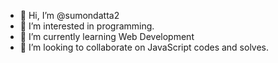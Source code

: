 - 👋 Hi, I’m @sumondatta2
- 👀 I’m interested in programming.
- 🌱 I’m currently learning Web Development
- 💞️ I’m looking to collaborate on JavaScript codes and solves.

<!---
sumondatta2/sumondatta2 is a ✨ special ✨ repository because its `README.md` (this file) appears on your GitHub profile.
You can click the Preview link to take a look at your changes.
--->
